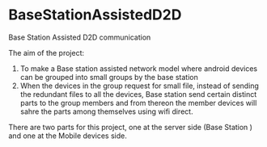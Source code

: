 # BaseStationAssistedD2D
Base Station Assisted D2D communication

The aim of the project:
1. To make a Base station assisted network model where android devices can be grouped into small groups by the base station
2. When the devices in the group request for small file, instead of sending the redundant files to all the devices, Base station 
  send certain distinct parts to the group members and from thereon the member devices will sahre the parts among themselves
   using wifi direct.
   
There are two parts for this project, one at the server side (Base Station ) and one at the Mobile devices side.


